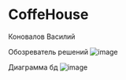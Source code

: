 ﻿# CoffeHouse
<b1> Коновалов Василий </b>

<b1> Обозреватель решений </b>
![image](https://user-images.githubusercontent.com/125443382/220129415-66e9261a-9c69-4ff2-89e0-783245555670.png)

<b1> Диаграмма бд </b>
![image](https://user-images.githubusercontent.com/125443382/220129264-1597a145-d61a-427f-94d7-d6cf17065060.png)
